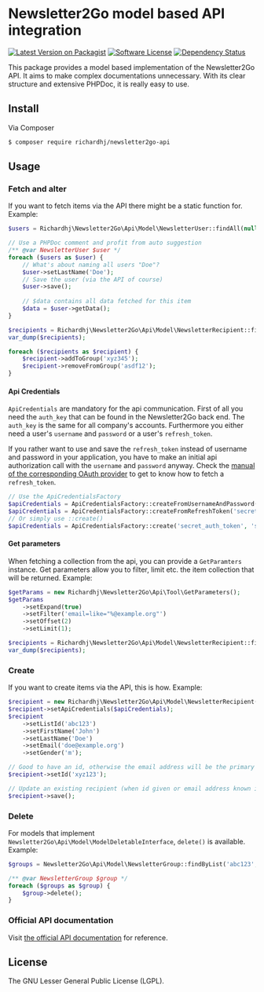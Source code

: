 # Newsletter2Go model based API integration

[![Latest Version on Packagist][ico-version]][link-packagist]
[![Software License][ico-license]]()
[![Dependency Status][ico-dependencies]][link-dependencies]

This package provides a model based implementation of the Newsletter2Go API. It aims to make complex documentations
unnecessary. With its clear structure and extensive PHPDoc, it is really easy to use.

## Install

Via Composer

``` bash
$ composer require richardhj/newsletter2go-api
```

## Usage

### Fetch and alter

If you want to fetch items via the API there might be a static function for. Example:

```php
$users = Richardhj\Newsletter2Go\Api\Model\NewsletterUser::findAll(null, $apiCredentials);

// Use a PHPDoc comment and profit from auto suggestion
/** @var NewsletterUser $user */
foreach ($users as $user) {
    // What's about naming all users "Doe"?
    $user->setLastName('Doe');
    // Save the user (via the API of course)
    $user->save();
    
    // $data contains all data fetched for this item
    $data = $user->getData();
}
```
```php
$recipients = Richardhj\Newsletter2Go\Api\Model\NewsletterRecipient::findByListAndGroup('abc123', 'xyz987', null, $apiCredentials);
var_dump($recipients);

foreach ($recipients as $recipient) {
    $recipient->addToGroup('xyz345');
    $recipient->removeFromGroup('asdf12');
}
```

#### Api Credentials

```ApiCredentials``` are mandatory for the api communication. First of all you need the ```auth_key``` that can be found
in the Newsletter2Go back end. The ```auth_key``` is the same for all company's accounts.
Furthermore you either need a user's ```username``` and ```password``` or a user's ```refresh_token```.

If you rather want to use and save the ```refresh_token``` instead of username and password in your application, you
have to make an initial api authorization call with the ```username``` and ```password``` anyway. Check the
[manual of the corresponding OAuth provider](https://github.com/richardhj/oauth2-newsletter2go/blob/master/README.md) to
get to know how to fetch a ```refresh_token```.

```php
// Use the ApiCredentialsFactory
$apiCredentials = ApiCredentialsFactory::createFromUsernameAndPassword('secret_auth_token', 'user@example.org', 'open_sesame');
$apiCredentials = ApiCredentialsFactory::createFromRefreshToken('secret_auth_token', 'secret_users_refresh_token');
// Or simply use ::create()
$apiCredentials = ApiCredentialsFactory::create('secret_auth_token', 'secret_users_refresh_token');
```

#### Get parameters

When fetching a collection from the api, you can provide a ```GetParamters``` instance. Get parameters allow you to
filter, limit etc. the item collection that will be returned. Example:

```php
$getParams = new Richardhj\Newsletter2Go\Api\Tool\GetParameters();
$getParams
    ->setExpand(true)
    ->setFilter('email=like="%@example.org"')
    ->setOffset(2)
    ->setLimit(1);

$recipients = Richardhj\Newsletter2Go\Api\Model\NewsletterRecipient::findByListAndGroup('abc123', 'xyz987', $getParams, $apiCredentials);
var_dump($recipients);
```

### Create

If you want to create items via the API, this is how. Example:

```php
$recipient = new Richardhj\Newsletter2Go\Api\Model\NewsletterRecipient();
$recipient->setApiCredentials($apiCredentials);
$recipient
    ->setListId('abc123')
    ->setFirstName('John')
    ->setLastName('Doe')
    ->setEmail('doe@example.org')
    ->setGender('m');

// Good to have an id, otherwise the email address will be the primary key and you will not be able to change the email address of a recipient properly
$recipient->setId('xyz123');

// Update an existing recipient (when id given or email address known in Newsletter2Go) or create a new recipient
$recipient->save();
```

### Delete

For models that implement ```Newsletter2Go\Api\Model\ModelDeletableInterface```, ```delete()``` is available. Example:

```php
$groups = Newsletter2Go\Api\Model\NewsletterGroup::findByList('abc123', $getParams, $credentials);

/** @var NewsletterGroup $group */
foreach ($groups as $group) {
    $group->delete();
}
```

### Official API documentation

Visit [the official API documentation](https://docs.newsletter2go.com) for reference.

## License

The  GNU Lesser General Public License (LGPL).

[ico-version]: https://img.shields.io/packagist/v/richardhj/newsletter2go-api.svg?style=flat-square
[ico-license]: https://img.shields.io/badge/license-LGPL-brightgreen.svg?style=flat-square
[ico-dependencies]: https://www.versioneye.com/php/richardhj:newsletter2go-api/badge.svg?style=flat-square

[link-packagist]: https://packagist.org/packages/richardhj/newsletter2go-api
[link-dependencies]: https://www.versioneye.com/php/richardhj:newsletter2go-api
